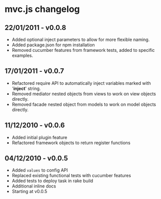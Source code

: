 # mvc.js changelog

## 22/01/2011 - v0.0.8
+ Added optional inject parameters to allow for more flexible naming.
+ Added package.json for npm installation
+ Removed cucumber features from framework tests, added to specific examples.

## 17/01/2011 - v0.0.7

+ Refactored require API to automatically inject variables marked with '__inject__' string.
+ Removed mediator nested objects from views to work on view objects directly.
+ Removed facade nested object from models to work on model objects directly.

## 11/12/2010 - v0.0.6

+ Added initial plugin feature
+ Refactored framework objects to return register functions

## 04/12/2010 - v0.0.5

+ Added `values` to config API
+ Replaced existing functional tests with cucumber features
+ Added tests to deploy task in rake build
+ Additional inline docs
+ Starting at v0.0.5
